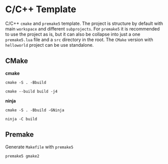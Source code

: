 # C/C++ Template

C/C++ `cmake` and `premake5` template. The project is structure by default with
main `workspace` and different `subprojects`. For `premake5` it is recommended
to use the project as is, but it can also be collapse into just a one
`premake5.lua` file and a `src` directory in the root. The `CMake` version with
`helloworld` project can be use standalone.

## CMake

**cmake**

```
cmake -S . -Bbuild
```

```
cmake --build build -j4
```

**ninja**

```
cmake -S . -Bbuild -GNinja
```

```
ninja -C build
```

## Premake

Generate `Makefile` with `premake5`

```
premake5 gmake2
```

